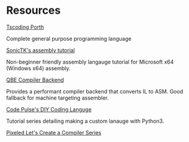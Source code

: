 # Resources

[Tscoding Porth](https://www.youtube.com/playlist?list=PLpM-Dvs8t0VbMZA7wW9aR3EtBqe2kinu4)

Complete general purpose programming language

[SonicTK's assembly tutorial](https://sonictk.github.io/asm_tutorial/)

Non-beginner friendly assembly langauge tutorial for Microsoft x64 (Windows x64) assembly.

[QBE Compiler Backend](https://c9x.me/compile/)

Provides a performant compiler backend that converts IL to ASM. Good fallback for machine targeting assembler.

[Code Pulse's DIY Coding Languge](https://www.youtube.com/watch?v=Eythq9848Fg)

Tutorial series detailing making a custom lanauge with Python3.

[Pixeled Let's Create a Compiler Series](https://www.youtube.com/watch?v=vcSijrRsrY0&list=PLUDlas_Zy_qC7c5tCgTMYq2idyyT241qs)
